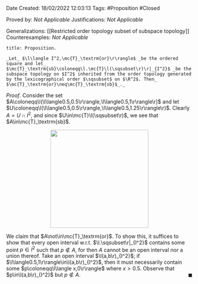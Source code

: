 <br />
<br />

Date Created: 18/02/2022 12:03:13
Tags: #Proposition #Closed 

Proved by: _Not Applicable_
Justifications: _Not Applicable_

Generalizations: [[Restricted order topology subset of subspace topology]]
Counterexamples: _Not Applicable_

``` ad-Proposition
title: Proposition.

_Let_ $\l\langle I^2,\mc{T}_\textrm{or}\r\rangle$ _be the ordered square and let_ $\mc{T}_\textrm{sb}\coloneqq\l.\mc{T}\l(\sqsubset\r)\r|_{I^2}$ _be the subspace topology on $I^2$ inherited from the order topology generated by the lexicographical order $\sqsubset$ on $\R^2$. Then_ $\mc{T}_\textrm{or}\neq\mc{T}_\textrm{sb}$_._

```

_Proof_. Consider the set $A\coloneqq\l(\l\langle0.5,0.5\r\rangle,\l\langle0.5,1\r\rangle\r]$ and let $U\coloneqq\l(\l\langle0.5,0.5\r\rangle,\l\langle0.5,1.25\r\rangle\r)$. Clearly $A=U\cap I^2$, and since $U\in\mc{T}\l(\sqsubset\r)$, we see that $A\in\mc{T}_\textrm{sb}$.

<center><img src="https://raw.githubusercontent.com/zhaoshenzhai/MathWiki/master/Images/2022-02-18_160458/image.svg", width=265></center>

We claim that $A\not\in\mc{T}_\textrm{or}$. To show this, it suffices to show that every open interval w.r.t. $\l.\sqsubset\r|_{I^2}$ contains some point $p\in I^2$ such that $p\not\in A$, for then $A$ cannot be an open interval nor a union thereof. Take an open interval $\l(a,b\r)_{I^2}$; if $\l\langle0.5,1\r\rangle\in\l(a,b\r)_{I^2}$, then it must necessarily contain some $p\coloneqq\l\langle x,0\r\rangle$ where $x>0.5$. Observe that $p\in\l(a,b\r)_{I^2}$ but $p\not\in A$.<span style="float:right;">$\blacksquare$</span>
